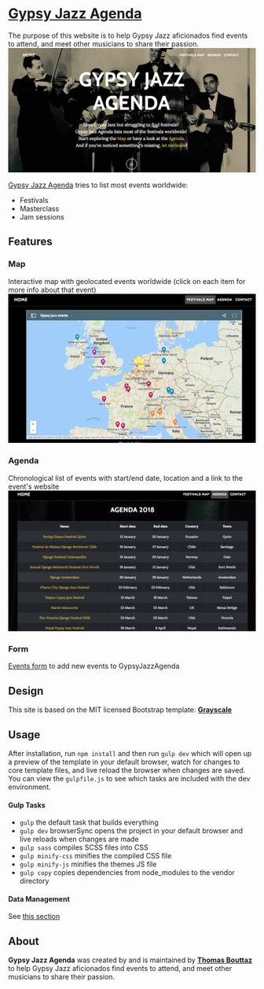 # [Gypsy Jazz Agenda](www.gypsyjazzagenda.com)
The purpose of this website is to help Gypsy Jazz aficionados find events to attend, and meet other musicians to share their passion.
![GypsyJazzAgenda Home](https://raw.githubusercontent.com/tbouttaz/GypsyJazzAgenda/master/data/img/home.png)

[Gypsy Jazz Agenda](www.gypsyjazzagenda.com) tries to list most events worldwide:
 - Festivals
 - Masterclass
 - Jam sessions

## Features

### Map
Interactive map with geolocated events worldwide (click on each item for more info about that event)
![GypsyJazzAgenda Map](https://raw.githubusercontent.com/tbouttaz/GypsyJazzAgenda/master/data/img/map.png)

### Agenda
Chronological list of events with start/end date, location and a link to the event's website
![GypsyJazzAgenda Map](https://raw.githubusercontent.com/tbouttaz/GypsyJazzAgenda/master/data/img/agenda.png)

### Form
[Events form](https://docs.google.com/forms/d/e/1FAIpQLScmi0kic4pbrWH-cy1cuQHT1X1m6z4us8bc0ctGFk_fvjb-FA/viewform) to add new events to GypsyJazzAgenda

## Design
This site is based on the MIT licensed Bootstrap template: **[Grayscale](https://startbootstrap.com/template-overviews/grayscale/)**

## Usage

After installation, run `npm install` and then run `gulp dev` which will open up a preview of the template in your default browser, watch for changes to core template files, and live reload the browser when changes are saved. You can view the `gulpfile.js` to see which tasks are included with the dev environment.

#### Gulp Tasks

- `gulp` the default task that builds everything
- `gulp dev` browserSync opens the project in your default browser and live reloads when changes are made
- `gulp sass` compiles SCSS files into CSS
- `gulp minify-css` minifies the compiled CSS file
- `gulp minify-js` minifies the themes JS file
- `gulp copy` copies dependencies from node_modules to the vendor directory

#### Data Management
See [this section](https://github.com/tbouttaz/GypsyJazzAgenda/tree/test/static-node-server/data)

## About

**Gypsy Jazz Agenda** was created by and is maintained by **[Thomas Bouttaz](http://www.thomasbouttaz.info/)** to help Gypsy Jazz aficionados find events to attend, and meet other musicians to share their passion.

